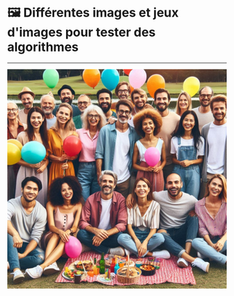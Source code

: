 # 🖼️ Différentes images et jeux d'images pour tester des algorithmes

---
![Description de l'image](https://raw.githubusercontent.com/eric2mangel/Images/refs/heads/main/Groupe.jpg)
